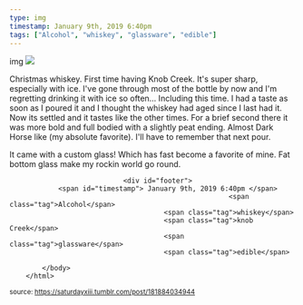 ```yaml
---
type: img
timestamp: January 9th, 2019 6:40pm
tags: ["Alcohol", "whiskey", "glassware", "edible"]
---
```

img
<img src="https://saturdayxiii.github.io/media/181884034944.jpg"/>
                                                                                          
Christmas whiskey.  First time having Knob Creek.  It's super sharp, especially with ice.  I've gone through most of the bottle by now and I'm regretting drinking it with ice so often&hellip; Including this time.  I had a taste as soon as I poured it and I thought the whiskey had aged since I last had it.  Now its settled and it tastes like the other times.  For a brief second there it was more bold and full bodied with a slightly peat ending.  Almost Dark Horse like (my absolute favorite). I'll have to remember that next pour.



It came with a custom glass! Which has fast become a favorite of mine.  Fat bottom glass make my rockin world go round.
 
                                    
                
                
                
                
                                <div id="footer">
                <span id="timestamp"> January 9th, 2019 6:40pm </span>
                                                          <span class="tag">Alcohol</span>
                                          <span class="tag">whiskey</span>
                                          <span class="tag">knob Creek</span>
                                          <span class="tag">glassware</span>
                                          <span class="tag">edible</span>
                                                    
            </body>
        </html>

        
<small>source: https://saturdayxiii.tumblr.com/post/181884034944</small>